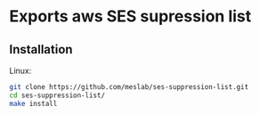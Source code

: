 # Exports aws SES supression list


## Installation 

Linux:
```bash
git clone https://github.com/meslab/ses-suppression-list.git
cd ses-suppression-list/
make install
